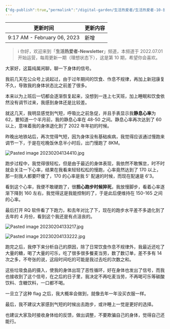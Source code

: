 ```yaml
---
{"dg-publish":true,"permalink":"/digital-garden/生活热爱者/生活热爱者-10-接收身体的信号/","noteIcon":"1","created":"","updated":""}
---
```



| 更新时间                        | 更新内容 |
| --------------------------- | ---- |
| 9:17 AM - February 06, 2023 | 新增   |


> ℹ️ 你好，欢迎来到「**生活热爱者-Newsletter**」频道，本频道于 2022.07.01 开始运营，每周更新一期（理想状态下），这是第 10 期，希望你会喜欢。

大家好，这篇纯属闲聊，聊一下身体的信号。

我前几天在公众号上说起过，由于过年期间的饮食、作息不规律，再加上新冠康复不久，导致我的身体状态比之前差了很多。

本来以为上班后一切都会逐渐恢复起来，没想到一连上七天班，加上睡眠和饮食依然没有调节过来，我感到身体还是比较差。

就这几天，我明显感觉到气短，呼吸比之前急促，并且手表显示我**静息心率**为 62，要知道一个半月前，我的静息心率在 48-50 之间。静息心率再次达到了 60 以上，意味着我的身体退化到了 2022 年年初的时候。

昨晚出地铁站后，再次觉得气短，因为身体没有基础疾病，我觉得应该通过慢跑来调节一下，于是在吃晚饭休息半小时后，出门慢跑了 8KM。

![Pasted image 20230204134410.jpg](/img/user/assets/%E4%B8%89%E5%B9%B4%E4%B9%8B%E7%BA%A6-03-%E6%88%91%E6%9C%89%E4%B8%80%E4%B8%AA%E7%97%85%EF%BC%8C%E4%B8%8D%E7%9F%A5%E9%81%93%E5%8F%AB%E4%BB%80%E4%B9%88%E5%90%8D%E5%AD%97/Pasted%20image%2020230204134410.jpg)

跑步过程中，我觉得很轻松，但是由于最近的身体表现，我依然不敢懈怠，时不时就会关注一下心率，结果在我看来轻轻松松的慢跑，心率竟然达到了 170 以上，那一刻我人都要吓傻了，170 的心率是我 5' 配速的时候，而现在配速是 6'3。

看到这个心率，我便不敢硬跑了，很**担心跑步时候猝死**，我放慢脚步，看着心率逐渐下降到 160 左右，我觉得这是我能控制的了，于是此后便维持在 150-165 之间的心率。

最后打开 RQ 软件看了下跑力，和去年对比了下，现在的跑步水平差不多退化到了去年的 4 月份，看到这个我还是有点沮丧的。

![Pasted image 20230204133217.jpg](/img/user/assets/%E4%B8%89%E5%B9%B4%E4%B9%8B%E7%BA%A6-03-%E6%88%91%E6%9C%89%E4%B8%80%E4%B8%AA%E7%97%85%EF%BC%8C%E4%B8%8D%E7%9F%A5%E9%81%93%E5%8F%AB%E4%BB%80%E4%B9%88%E5%90%8D%E5%AD%97/Pasted%20image%2020230204133217.jpg)

![Pasted image 20230204133222.jpg](/img/user/assets/%E4%B8%89%E5%B9%B4%E4%B9%8B%E7%BA%A6-03-%E6%88%91%E6%9C%89%E4%B8%80%E4%B8%AA%E7%97%85%EF%BC%8C%E4%B8%8D%E7%9F%A5%E9%81%93%E5%8F%AB%E4%BB%80%E4%B9%88%E5%90%8D%E5%AD%97/Pasted%20image%2020230204133222.jpg)

跑完之后，我停下来分析自己的原因，除了日常饮食作息不规律外，我最近还吃了大量的糖，喝了大量的可乐，吃了很多很多餐麦当劳，数了数订单，差不多有 14 次之多，不夸张的说，这段时间吃的可能是我过去吃的次数之和。

这些垃圾食品的摄入，使我的身体出现了恶性循环，好在身体也发出了信号，而我也接收到了这个信号，在之后的日子里，我决定不再吃麦当劳，不再喝可乐等碳酸饮料、含糖饮料，一口都不喝。

一旦立了这种 flag 之后，我大概率会做到，就像去年一年没买衣服一样。

最后，我不建议大家感到气短的时候出去跑步，或许睡上一觉是更好的选择。

也建议大家及时接收身体给的反馈，做出调整，不要欺骗自己的身体，觉得自己还能行。
